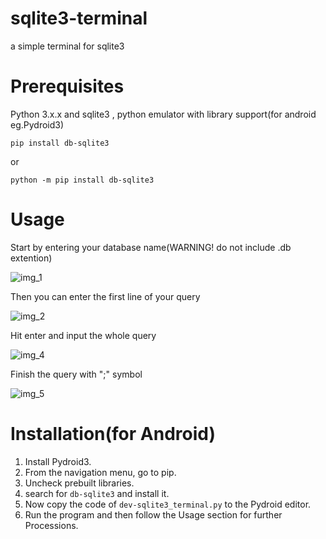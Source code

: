 # sqlite3-terminal
a simple terminal for sqlite3

# Prerequisites
Python 3.x.x and sqlite3 , python emulator with library support(for android eg.Pydroid3)
```
pip install db-sqlite3
```
or
```
python -m pip install db-sqlite3
```
# Usage
Start by entering your database name(WARNING! do not include .db extention)

![img_1](https://user-images.githubusercontent.com/69722491/90369608-b892ef00-e089-11ea-880e-142866b13668.png)

Then you can enter the first line of your query

![img_2](https://user-images.githubusercontent.com/69722491/90370005-4a026100-e08a-11ea-90f3-a3d1e69b7cbe.png)

Hit enter and input the whole query

![img_4](https://user-images.githubusercontent.com/69722491/90663284-129cdb80-e267-11ea-88e8-e89053316ade.png)

Finish the query with ";" symbol

![img_5](https://user-images.githubusercontent.com/69722491/90663315-20526100-e267-11ea-96d3-749dd1f93071.png)

# Installation(for Android)

1. Install Pydroid3.
2. From the navigation menu, go to pip.
3. Uncheck prebuilt libraries.
4. search for ```db-sqlite3``` and install it.
5. Now copy the code of ```dev-sqlite3_terminal.py``` to the Pydroid editor.
6. Run the program and then follow the Usage section for further Processions.
